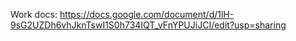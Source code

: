 Work docs: https://docs.google.com/document/d/1lH-9sG2UZDh6vhJknTswI1S0h734IQT_vFnYPUJiJCI/edit?usp=sharing
